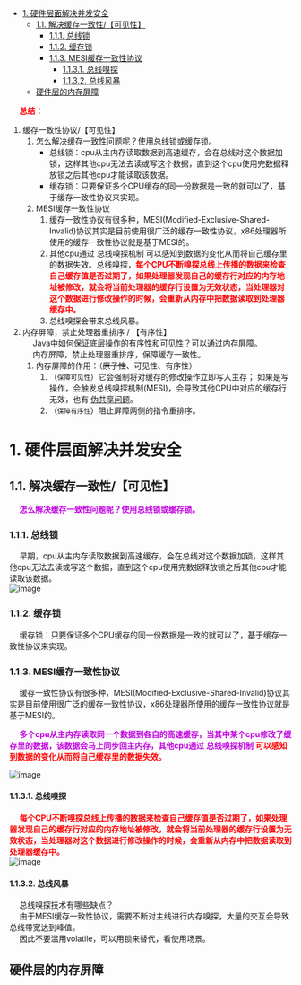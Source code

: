 
<!-- TOC -->

- [1. 硬件层面解决并发安全](#1-硬件层面解决并发安全)
    - [1.1. 解决缓存一致性/【可见性】](#11-解决缓存一致性可见性)
        - [1.1.1. 总线锁](#111-总线锁)
        - [1.1.2. 缓存锁](#112-缓存锁)
        - [1.1.3. MESI缓存一致性协议](#113-mesi缓存一致性协议)
            - [1.1.3.1. 总线嗅探](#1131-总线嗅探)
            - [1.1.3.2. 总线风暴](#1132-总线风暴)
    - [硬件层的内存屏障](#硬件层的内存屏障)

<!-- /TOC -->


&emsp; **<font color = "red">总结：</font>**  
1. 缓存一致性协议/【可见性】  
    1. 怎么解决缓存一致性问题呢？使用总线锁或缓存锁。  
        * 总线锁：cpu从主内存读取数据到高速缓存，会在总线对这个数据加锁，这样其他cpu无法去读或写这个数据，直到这个cpu使用完数据释放锁之后其他cpu才能读取该数据。  
        * 缓存锁：只要保证多个CPU缓存的同一份数据是一致的就可以了，基于缓存一致性协议来实现。  
    2. MESI缓存一致性协议  
        1. 缓存一致性协议有很多种，MESI(Modified-Exclusive-Shared-Invalid)协议其实是目前使用很广泛的缓存一致性协议，x86处理器所使用的缓存一致性协议就是基于MESI的。  
        2. 其他cpu通过 总线嗅探机制 可以感知到数据的变化从而将自己缓存里的数据失效。总线嗅探，**<font color = "red">每个CPU不断嗅探总线上传播的数据来检查自己缓存值是否过期了，如果处理器发现自己的缓存行对应的内存地址被修改，就会将当前处理器的缓存行设置为无效状态，当处理器对这个数据进行修改操作的时候，会重新从内存中把数据读取到处理器缓存中。</font>**    
        2. 总线嗅探会带来总线风暴。  
2. 内存屏障，禁止处理器重排序 / 【有序性】  
    &emsp; Java中如何保证底层操作的有序性和可见性？可以通过内存屏障。   
    &emsp; 内存屏障，禁止处理器重排序，保障缓存一致性。  
    1. 内存屏障的作用：（~~原子性~~、可见性、有序性）  
        1. （`保障可见性`）它会强制将对缓存的修改操作立即写入主存； 如果是写操作，会触发总线嗅探机制(MESI)，会导致其他CPU中对应的缓存行无效，也有 [伪共享问题](/docs/java/concurrent/PseudoSharing.md)。  
        2. （`保障有序性`）阻止屏障两侧的指令重排序。 

# 1. 硬件层面解决并发安全  
## 1.1. 解决缓存一致性/【可见性】
&emsp; **<font color = "clime">怎么解决缓存一致性问题呢？使用总线锁或缓存锁。</font>**  

### 1.1.1. 总线锁  
&emsp; 早期，cpu从主内存读取数据到高速缓存，会在总线对这个数据加锁，这样其他cpu无法去读或写这个数据，直到这个cpu使用完数据释放锁之后其他cpu才能读取该数据。  
![image](https://gitee.com/wt1814/pic-host/raw/master/images/java/concurrent/multi-46.png)  

### 1.1.2. 缓存锁  
&emsp; 缓存锁：只要保证多个CPU缓存的同一份数据是一致的就可以了，基于缓存一致性协议来实现。  


### 1.1.3. MESI缓存一致性协议  
<!-- 
~~
https://mp.weixin.qq.com/s/yWifJmirZNnBrAIZrpJwyg
看懂这篇，才能说了解并发底层技术！ 
https://mp.weixin.qq.com/s/SZl2E5NAhpYM4kKv9gyQOQ
-->
&emsp; 缓存一致性协议有很多种，MESI(Modified-Exclusive-Shared-Invalid)协议其实是目前使用很广泛的缓存一致性协议，x86处理器所使用的缓存一致性协议就是基于MESI的。  

&emsp; **<font color = "clime">多个cpu从主内存读取同一个数据到各自的高速缓存，当其中某个cpu修改了缓存里的数据，该数据会马上同步回主内存，其他cpu通过</font>** **<font color = "clime">总线嗅探机制</font>** **<font color = "red">可以感知到数据的变化从而将自己缓存里的数据失效。</font>**  

![image](https://gitee.com/wt1814/pic-host/raw/master/images/java/concurrent/multi-47.png)  

#### 1.1.3.1. 总线嗅探  
&emsp; **<font color = "red">每个CPU不断嗅探总线上传播的数据来检查自己缓存值是否过期了，如果处理器发现自己的缓存行对应的内存地址被修改，就会将当前处理器的缓存行设置为无效状态，当处理器对这个数据进行修改操作的时候，会重新从内存中把数据读取到处理器缓存中。</font>**  
![image](https://gitee.com/wt1814/pic-host/raw/master/images/java/concurrent/multi-46.png)  

#### 1.1.3.2. 总线风暴
&emsp; 总线嗅探技术有哪些缺点？  
&emsp; 由于MESI缓存一致性协议，需要不断对主线进行内存嗅探，大量的交互会导致总线带宽达到峰值。   
&emsp; 因此不要滥用volatile，可以用锁来替代，看使用场景。  


## 硬件层的内存屏障

<!-- 
https://blog.csdn.net/breakout_alex/article/details/94379895

-->